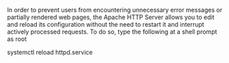 In order to prevent users from encountering unnecessary error messages or partially rendered web pages, the Apache HTTP Server allows you to edit and reload its configuration without the need to restart it and interrupt actively processed requests. To do so, type the following at a shell prompt as root

 systemctl reload httpd.service
